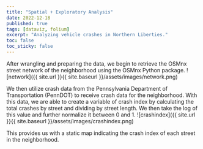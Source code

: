 ```yaml
---
title: "Spatial + Exploratory Analysis"
date: 2022-12-18
published: true
tags: [dataviz, folium]
excerpt: "Analyzing vehicle crashes in Northern Liberties."
toc: false
toc_sticky: false
---
```


After wrangling and preparing the data, we begin to retrieve the OSMnx street network of the neighborhood using the OSMnx Python package.
![network]({{ site.url }}{{ site.baseurl }}/assets/images/network.png)

We then utilize crash data from the Pennsylvania Department of Transportation (PennDOT) to receive crash data for the neighborhood. With this data, we are able to create a variable of crash index by calculating the total crashes by street and dividing by street length. We then take the log of this value and further normalize it between 0 and 1.
![crashindex]({{ site.url }}{{ site.baseurl }}/assets/images/crashindex.png)

This provides us with a static map indicating the crash index of each street in the neighborhood.
